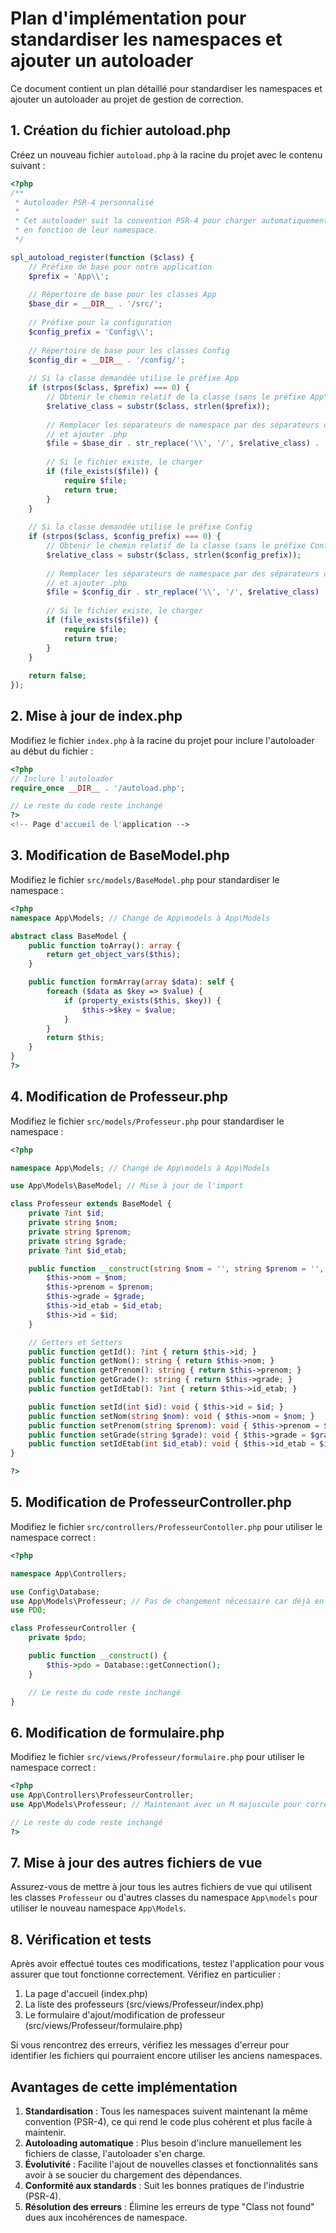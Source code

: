 # Plan d'implémentation pour standardiser les namespaces et ajouter un autoloader

Ce document contient un plan détaillé pour standardiser les namespaces et ajouter un autoloader au projet de gestion de correction.

## 1. Création du fichier autoload.php

Créez un nouveau fichier `autoload.php` à la racine du projet avec le contenu suivant :

```php
<?php
/**
 * Autoloader PSR-4 personnalisé
 * 
 * Cet autoloader suit la convention PSR-4 pour charger automatiquement les classes
 * en fonction de leur namespace.
 */

spl_autoload_register(function ($class) {
    // Préfixe de base pour notre application
    $prefix = 'App\\';
    
    // Répertoire de base pour les classes App
    $base_dir = __DIR__ . '/src/';
    
    // Préfixe pour la configuration
    $config_prefix = 'Config\\';
    
    // Répertoire de base pour les classes Config
    $config_dir = __DIR__ . '/config/';
    
    // Si la classe demandée utilise le préfixe App
    if (strpos($class, $prefix) === 0) {
        // Obtenir le chemin relatif de la classe (sans le préfixe App\)
        $relative_class = substr($class, strlen($prefix));
        
        // Remplacer les séparateurs de namespace par des séparateurs de répertoire
        // et ajouter .php
        $file = $base_dir . str_replace('\\', '/', $relative_class) . '.php';
        
        // Si le fichier existe, le charger
        if (file_exists($file)) {
            require $file;
            return true;
        }
    }
    
    // Si la classe demandée utilise le préfixe Config
    if (strpos($class, $config_prefix) === 0) {
        // Obtenir le chemin relatif de la classe (sans le préfixe Config\)
        $relative_class = substr($class, strlen($config_prefix));
        
        // Remplacer les séparateurs de namespace par des séparateurs de répertoire
        // et ajouter .php
        $file = $config_dir . str_replace('\\', '/', $relative_class) . '.php';
        
        // Si le fichier existe, le charger
        if (file_exists($file)) {
            require $file;
            return true;
        }
    }
    
    return false;
});
```

## 2. Mise à jour de index.php

Modifiez le fichier `index.php` à la racine du projet pour inclure l'autoloader au début du fichier :

```php
<?php
// Inclure l'autoloader
require_once __DIR__ . '/autoload.php';

// Le reste du code reste inchangé
?>
<!-- Page d'accueil de l'application -->
```

## 3. Modification de BaseModel.php

Modifiez le fichier `src/models/BaseModel.php` pour standardiser le namespace :

```php
<?php
namespace App\Models; // Changé de App\models à App\Models

abstract class BaseModel {
    public function toArray(): array {
        return get_object_vars($this);
    }

    public function formArray(array $data): self {
        foreach ($data as $key => $value) {
            if (property_exists($this, $key)) {
                $this->$key = $value;
            }
        }
        return $this;
    }
}
?>
```

## 4. Modification de Professeur.php

Modifiez le fichier `src/models/Professeur.php` pour standardiser le namespace :

```php
<?php

namespace App\Models; // Changé de App\models à App\Models

use App\Models\BaseModel; // Mise à jour de l'import

class Professeur extends BaseModel {
    private ?int $id;
    private string $nom;
    private string $prenom;
    private string $grade;
    private ?int $id_etab;

    public function __construct(string $nom = '', string $prenom = '', string $grade = '', ?int $id_etab = null, ?int $id = null) {
        $this->nom = $nom;
        $this->prenom = $prenom;
        $this->grade = $grade;
        $this->id_etab = $id_etab;
        $this->id = $id;
    }

    // Getters et Setters
    public function getId(): ?int { return $this->id; }
    public function getNom(): string { return $this->nom; }
    public function getPrenom(): string { return $this->prenom; }
    public function getGrade(): string { return $this->grade; }
    public function getIdEtab(): ?int { return $this->id_etab; }

    public function setId(int $id): void { $this->id = $id; }
    public function setNom(string $nom): void { $this->nom = $nom; }
    public function setPrenom(string $prenom): void { $this->prenom = $prenom; }
    public function setGrade(string $grade): void { $this->grade = $grade; }
    public function setIdEtab(int $id_etab): void { $this->id_etab = $id_etab; }
}

?>
```

## 5. Modification de ProfesseurController.php

Modifiez le fichier `src/controllers/ProfesseurContoller.php` pour utiliser le namespace correct :

```php
<?php

namespace App\Controllers;

use Config\Database;
use App\Models\Professeur; // Pas de changement nécessaire car déjà en PascalCase
use PDO;

class ProfesseurController {
    private $pdo;

    public function __construct() {
        $this->pdo = Database::getConnection();
    }

    // Le reste du code reste inchangé
}
```

## 6. Modification de formulaire.php

Modifiez le fichier `src/views/Professeur/formulaire.php` pour utiliser le namespace correct :

```php
<?php
use App\Controllers\ProfesseurController;
use App\Models\Professeur; // Maintenant avec un M majuscule pour correspondre au nouveau namespace

// Le reste du code reste inchangé
?>
```

## 7. Mise à jour des autres fichiers de vue

Assurez-vous de mettre à jour tous les autres fichiers de vue qui utilisent les classes `Professeur` ou d'autres classes du namespace `App\models` pour utiliser le nouveau namespace `App\Models`.

## 8. Vérification et tests

Après avoir effectué toutes ces modifications, testez l'application pour vous assurer que tout fonctionne correctement. Vérifiez en particulier :

1. La page d'accueil (index.php)
2. La liste des professeurs (src/views/Professeur/index.php)
3. Le formulaire d'ajout/modification de professeur (src/views/Professeur/formulaire.php)

Si vous rencontrez des erreurs, vérifiez les messages d'erreur pour identifier les fichiers qui pourraient encore utiliser les anciens namespaces.

## Avantages de cette implémentation

1. **Standardisation** : Tous les namespaces suivent maintenant la même convention (PSR-4), ce qui rend le code plus cohérent et plus facile à maintenir.
2. **Autoloading automatique** : Plus besoin d'inclure manuellement les fichiers de classe, l'autoloader s'en charge.
3. **Évolutivité** : Facilite l'ajout de nouvelles classes et fonctionnalités sans avoir à se soucier du chargement des dépendances.
4. **Conformité aux standards** : Suit les bonnes pratiques de l'industrie (PSR-4).
5. **Résolution des erreurs** : Élimine les erreurs de type "Class not found" dues aux incohérences de namespace.